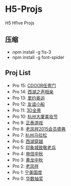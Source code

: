 # H5-Projs
H5 Hfive Projs

## 压缩
* npm install -g fis-3
* npm install -g font-spider

## Proj List
* Pro 15: [CDOOR任壹门](http://jump.word1k.com/cdoor/index.html)
* Pro 14: [西湖之声相亲](http://jump.word1k.com/hfive56/index.html)
* Pro 13: [里约奥运](http://jump.word1k.com/sport/index.html)
* Pro 12: [友谊小船](http://jump.word1k.com/hf54/index.html)
* Pro 11: [3D全景](http://jump.word1k.com/fullview/index.html)
* Pro 10: [杭州大厦美妆节](http://jump.word1k.com/hzds/index2.html)
* Pro 9: [正泰游戏](http://www.hydeze.com/s/zt/index.html)
* Pro 8: [老凤祥2015会员盛典](http://www.hydeze.com/s/lfx2/index.html)
* Pro 7: [杭州马拉松](http://www.hydeze.com/s/marathon/index.html)
* Pro 6: [西湖穿越](http://www.hydeze.com/s/cross/index.html)
* Pro 5: [印象城致敬老兵](http://www.hydeze.com/s/soldier/index.html)
* Pro 4: [电信中秋](http://www.hydeze.com/s/mid_autumn2/index.html)
* Pro 3: [黄龙中秋](http://www.hydeze.com/s/mid_autumn/index.html)
* Pro 2: [老凤祥](http://www.hydeze.com/s/phoenix/index.html)
* Pro 1: [宁美国度](http://www.hydeze.com/s/ningmei/index.html)
* Pro 0: [华数抽奖](http://www.hydeze.com/s/huashu/index.html)

